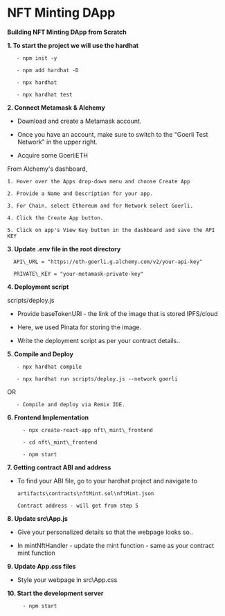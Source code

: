 # NFT Minting DApp


**Building NFT Minting DApp from Scratch**



**1. To start the project we will use the hardhat** 

       - npm init -y

       - npm add hardhat -D

       - npx hardhat

       - npx hardhat test
       
       

**2. Connect Metamask & Alchemy** 

  - Download and create a Metamask account.

  - Once you have an account, make sure to switch to the "Goerli Test Network" in the upper right.

  - Acquire some GoerliETH
  

  From Alchemy's dashboard,

    1. Hover over the Apps drop-down menu and choose Create App

    2. Provide a Name and Description for your app.

    3. For Chain, select Ethereum and for Network select Goerli.

    4. Click the Create App button.

    5. Click on app's View Key button in the dashboard and save the API KEY

**3. Update .env file in the root directory** 

      API\_URL = "https://eth-goerli.g.alchemy.com/v2/your-api-key"

      PRIVATE\_KEY = "your-metamask-private-key"

**4. Deployment script** 

scripts/deploy.js

  - Provide baseTokenURI - the link of the image that is stored IPFS/cloud

  - Here, we used Pinata for storing the image.

  - Write the deployment script as per your contract details..

**5. Compile and Deploy** 

       - npx hardhat compile

       - npx hardhat run scripts/deploy.js --network goerli

  OR

       - Compile and deploy via Remix IDE.

**6. Frontend Implementation** 

         - npx create-react-app nft\_mint\_frontend

         - cd nft\_mint\_frontend

         - npm start

**7. Getting contract ABI and address** 

  - To find your ABI file, go to your hardhat project and navigate to

        artifacts\contracts\nftMint.sol\nftMint.json

        Contract address - will get from step 5

**8. Update src\App.js** 

  - Give your personalized details so that the webpage looks so..

  - In mintNftHandler - update the mint function - same as your contract mint function

**9. Update App.css files** 

  - Style your webpage in src\App.css

**10. Start the development server** 

         - npm start 
  
